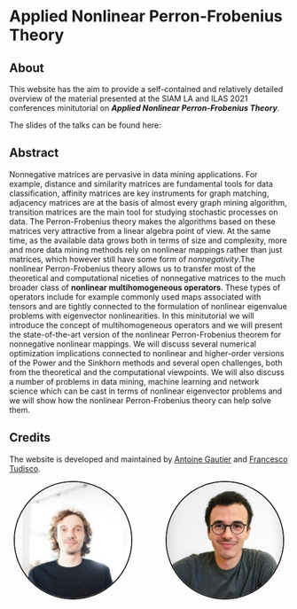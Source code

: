 <!-- ---
hide:
  - navigation # Hide navigation
  - toc        # Hide table of contents
--- -->

# Applied Nonlinear Perron-Frobenius Theory 


## About 

This website has the aim to provide a self-contained and relatively detailed overview of the material presented at the SIAM LA and ILAS 2021 conferences minitutorial on ***Applied Nonlinear Perron-Frobenius Theory***.

The slides of the talks can be found here:  



## Abstract 



Nonnegative matrices are pervasive in data mining applications. For example, distance and similarity matrices are fundamental tools for data classification, affinity matrices are key instruments for graph matching, adjacency matrices are at the basis of almost every graph mining algorithm, transition matrices are the main tool for studying stochastic processes on data. The Perron-Frobenius theory makes the algorithms based on these matrices very attractive from a linear algebra point of view. At the same time, as the available data grows both in terms of size and complexity, more and more data mining methods rely on nonlinear mappings rather than just matrices, which however still have some form of *nonnegativity*.The nonlinear Perron-Frobenius theory allows us to transfer most of the theoretical and computational niceties of nonnegative matrices to the much broader class of **nonlinear multihomogeneous operators**. These types of operators include for example commonly used maps associated with tensors and are tightly connected to the formulation of nonlinear eigenvalue problems with eigenvector nonlinearities.
In this minitutorial we will introduce the concept of multihomogeneous operators and we will present the state-of-the-art version of the nonlinear Perron-Frobenius theorem for nonnegative nonlinear mappings. We will discuss several numerical optimization implications connected to nonlinear and higher-order versions of the Power and the Sinkhorn methods and several open challenges, both from the theoretical and the computational viewpoints. We will also discuss a number of problems in data mining, machine learning and network science which can be cast in terms of nonlinear eigenvector problems and we will show how the nonlinear Perron-Frobenius theory can help solve them.




## Credits
The website is developed and maintained by [Antoine Gautier](https://scholar.google.com/citations?user=ymx43BUAAAAJ&hl=en) and [Francesco Tudisco](https://ftudisco.gitlab.io/). 

<center>
<a href="https://scholar.google.com/citations?user=ymx43BUAAAAJ&hl=en"><img style="width:15em;border-style:solid;border-width:2px;border-radius: 50%;margin-right:2em;" src="./img/antoine-gautier.jpeg" alt="antoine-gautier" /></a>
<a href="https://ftudisco.gitlab.io/"><img style="width:15em;border-style:solid;border-width:2px;border-radius: 50%;margin-left:2em;" src="./img/francesco-tudisco.jpg" alt="francesco-tudisco" /></a>
</center>
